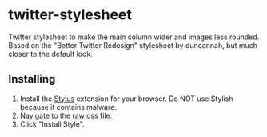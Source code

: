 # twitter-stylesheet
Twitter stylesheet to make the main column wider and images less rounded.
Based on the "Better Twitter Redesign" stylesheet by duncannah, but much closer to the default look.

## Installing
1. Install the [Stylus](https://github.com/openstyles/stylus) extension for your browser. Do NOT use Stylish because it contains malware.
2. Navigate to the [raw css file](https://raw.githubusercontent.com/FrobtheBuilder/twitter-stylesheet/master/twitter-stylesheet.user.css).
3. Click "Install Style".